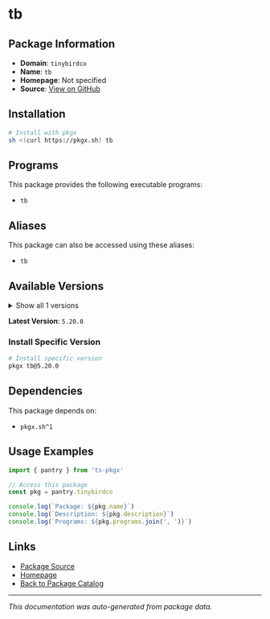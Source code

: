 # tb

>

## Package Information

- **Domain**: `tinybirdco`
- **Name**: `tb`
- **Homepage**: Not specified
- **Source**: [View on GitHub](https://github.com/pkgxdev/pantry/tree/main/projects/tinybird.co/package.yml)

## Installation

```bash
# Install with pkgx
sh <(curl https://pkgx.sh) tb
```

## Programs

This package provides the following executable programs:

- `tb`

## Aliases

This package can also be accessed using these aliases:

- `tb`

## Available Versions

<details>
<summary>Show all 1 versions</summary>

- `5.20.0`

</details>

**Latest Version**: `5.20.0`

### Install Specific Version

```bash
# Install specific version
pkgx tb@5.20.0
```

## Dependencies

This package depends on:

- `pkgx.sh^1`

## Usage Examples

```typescript
import { pantry } from 'ts-pkgx'

// Access this package
const pkg = pantry.tinybirdco

console.log(`Package: ${pkg.name}`)
console.log(`Description: ${pkg.description}`)
console.log(`Programs: ${pkg.programs.join(', ')}`)
```

## Links

- [Package Source](https://github.com/pkgxdev/pantry/tree/main/projects/tinybird.co/package.yml)
- [Homepage](#)
- [Back to Package Catalog](../package-catalog.md)

---

*This documentation was auto-generated from package data.*
